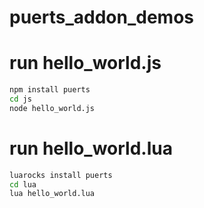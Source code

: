 # puerts_addon_demos

# run hello_world.js

``` bash
npm install puerts
cd js
node hello_world.js
```

# run hello_world.lua

``` bash
luarocks install puerts
cd lua
lua hello_world.lua
```
